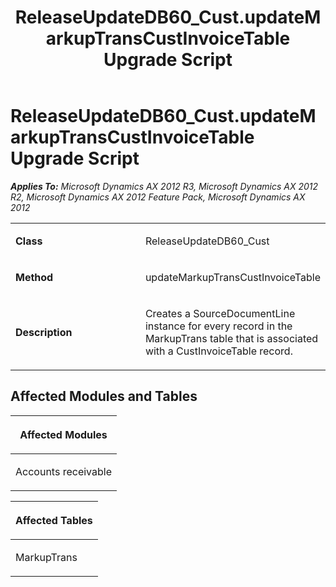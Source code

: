 ﻿---
title: ReleaseUpdateDB60_Cust.updateMarkupTransCustInvoiceTable Upgrade Script
TOCTitle: ReleaseUpdateDB60_Cust.updateMarkupTransCustInvoiceTable Upgrade Script
ms:assetid: 9853a6a5-8af9-bf7f-28ec-e53185b80980
ms:mtpsurl: https://msdn.microsoft.com/en-us/library/JJ686239(v=AX.60)
ms:contentKeyID: 49709943
ms.date: 05/18/2015
mtps_version: v=AX.60
---

# ReleaseUpdateDB60\_Cust.updateMarkupTransCustInvoiceTable Upgrade Script 


_**Applies To:** Microsoft Dynamics AX 2012 R3, Microsoft Dynamics AX 2012 R2, Microsoft Dynamics AX 2012 Feature Pack, Microsoft Dynamics AX 2012_

<table>
<colgroup>
<col style="width: 50%" />
<col style="width: 50%" />
</colgroup>
<tbody>
<tr class="odd">
<td><p><strong>Class</strong></p></td>
<td><p>ReleaseUpdateDB60_Cust</p></td>
</tr>
<tr class="even">
<td><p><strong>Method</strong></p></td>
<td><p>updateMarkupTransCustInvoiceTable</p></td>
</tr>
<tr class="odd">
<td><p><strong>Description</strong></p></td>
<td><p>Creates a SourceDocumentLine instance for every record in the MarkupTrans table that is associated with a CustInvoiceTable record.</p></td>
</tr>
</tbody>
</table>


## Affected Modules and Tables

<table>
<colgroup>
<col style="width: 100%" />
</colgroup>
<thead>
<tr class="header">
<th><p>Affected Modules</p></th>
</tr>
</thead>
<tbody>
<tr class="odd">
<td><p>Accounts receivable</p></td>
</tr>
</tbody>
</table>


<table>
<colgroup>
<col style="width: 100%" />
</colgroup>
<thead>
<tr class="header">
<th><p>Affected Tables</p></th>
</tr>
</thead>
<tbody>
<tr class="odd">
<td><p>MarkupTrans</p></td>
</tr>
</tbody>
</table>

  


